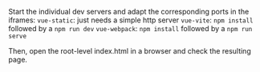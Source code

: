 Start the individual dev servers and adapt the corresponding ports in the iframes:
`vue-static`: just needs a simple http server
`vue-vite`: `npm install` followed by a `npm run dev`
`vue-webpack`: `npm install` followed by a `npm run serve`

Then, open the root-level index.html in a browser and check the resulting page.
